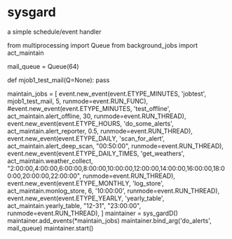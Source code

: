 # sysgard
a simple schedule/event handler


from multiprocessing import Queue
from background_jobs import act_maintain

mail_queue = Queue(64)

def mjob1_test_mail(Q=None):
  pass

maintain_jobs = [
  event.new_event(event.ETYPE_MINUTES, 'jobtest', mjob1_test_mail, 5, runmode=event.RUN_FUNC),
  #event.new_event(event.ETYPE_MINUTES, 'test_offline', act_maintain.alert_offline, 30, runmode=event.RUN_THREAD),
  event.new_event(event.ETYPE_HOURS, 'do_some_alerts', act_maintain.alert_reporter, 0.5, runmode=event.RUN_THREAD),
  event.new_event(event.ETYPE_DAILY, 'scan_for_alert', act_maintain.alert_deep_scan, "00:50:00", runmode=event.RUN_THREAD),
  event.new_event(event.ETYPE_DAILY_TIMES, 'get_weathers', act_maintain.weather_collect, "2:00:00,4:00:00,6:00:00,8:00:00,10:00:00,12:00:00,14:00:00,16:00:00,18:00:00,20:00:00,22:00:00", runmode=event.RUN_THREAD),
  event.new_event(event.ETYPE_MONTHLY, 'log_store', act_maintain.monlog_store, 6, '10:00:00', runmode=event.RUN_THREAD),
  event.new_event(event.ETYPE_YEARLY, 'yearly_table', act_maintain.yearly_table, "12-31", "23:00:00", runmode=event.RUN_THREAD),
]
maintainer = sys_gardD()
maintainer.add_events(*maintain_jobs)
maintainer.bind_arg('do_alerts', mail_queue)
maintainer.start()
